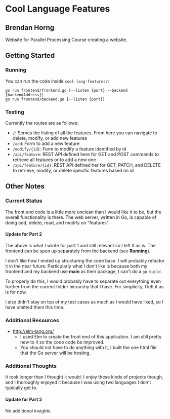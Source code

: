 # Cool Language Features
## Brendan Horng

Website for Parallel Processing Course creating a website.

## Getting Started

### Running

You can run the code inside `cool-lang-features/`:

```
go run frontend/frontend.go [--listen {port} --backend {backendAddress}]
go run frontend/backend.go [--listen {port}]
```

### Testing

Currently the routes are as follows:
- `/`: Serves the listing of all the features. From here you can navigate to delete, modify, or add new features
- `/add`: Form to add a new feature
- `/modify/{id}`: Form to modify a feature identified by id
- `/api/feature`: REST API defined here for GET and POST commands to retrieve all features or to add a new one
- `/api/feature/{id}`: REST API defined her for GET, PATCH, and DELETE to retrieve, modify, or delete specific features based on id

## Other Notes

### Current Status

The front end code is a little more unclean than I would like it to be, but the overall functionality is there. The web server, written in Go, is capable of doing add, delete, read, and modify on "features".

#### Update for Part 2

The above is what I wrote for part 1 and still relevant so I left it as is. The frontend can be spun up separately from the backend (see **Running**).

I don't like how I ended up structuring the code base. I will probably refactor it in the near future. Particularly what I don't like is because both my frontend and my backend use **main** as their package, I can't do a `go build`.

To properly do this, I would probably have to separate out everything even further from the current folder hierarchy that I have. For simplicity, I left it as is for now.

I also didn't stay on top of my test cases as much as I would have liked, so I have omitted them this time.

### Additional Resources

- http://elm-lang.org/
    - I used Elm to create the front end of this application. I am still pretty new to it so the code code be improved.
    - You should not have to do anything with it, I built the one html file that the Go server will be hosting.

### Additional Thoughts

It took longer than I thought it would. I enjoy these kinds of projects though, and I thoroughly enjoyed it because I was using two languages I don't typically get to.

#### Update for Part 2

No additional insights.
